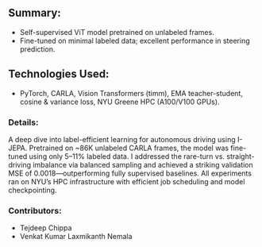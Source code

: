 ## Summary:
- Self-supervised ViT model pretrained on unlabeled frames.
- Fine-tuned on minimal labeled data; excellent performance in steering prediction.

## Technologies Used:
- PyTorch, CARLA, Vision Transformers (timm), EMA teacher-student, cosine & variance loss, NYU Greene HPC (A100/V100 GPUs).

### Details:
A deep dive into label-efficient learning for autonomous driving using I-JEPA. Pretrained on ~86K unlabeled CARLA frames, the model was fine-tuned using only 5–11% labeled data. I addressed the rare-turn vs. straight-driving imbalance via balanced sampling and achieved a striking validation MSE of 0.0018—outperforming fully supervised baselines. All experiments ran on NYU’s HPC infrastructure with efficient job scheduling and model checkpointing.

### Contributors:
- Tejdeep Chippa
- Venkat Kumar Laxmikanth Nemala
